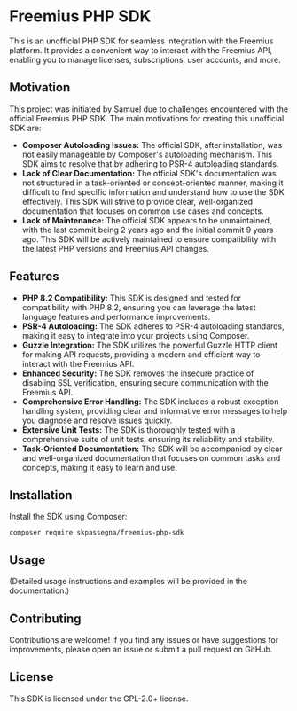 # Freemius PHP SDK

This is an unofficial PHP SDK for seamless integration with the Freemius platform. It provides a convenient way to interact with the Freemius API, enabling you to manage licenses, subscriptions, user accounts, and more.

## Motivation

This project was initiated by Samuel due to challenges encountered with the official Freemius PHP SDK. The main motivations for creating this unofficial SDK are:

- **Composer Autoloading Issues:** The official SDK, after installation, was not easily manageable by Composer's autoloading mechanism. This SDK aims to resolve that by adhering to PSR-4 autoloading standards.
- **Lack of Clear Documentation:** The official SDK's documentation was not structured in a task-oriented or concept-oriented manner, making it difficult to find specific information and understand how to use the SDK effectively. This SDK will strive to provide clear, well-organized documentation that focuses on common use cases and concepts.
- **Lack of Maintenance:** The official SDK appears to be unmaintained, with the last commit being 2 years ago and the initial commit 9 years ago. This SDK will be actively maintained to ensure compatibility with the latest PHP versions and Freemius API changes.

## Features

- **PHP 8.2 Compatibility:** This SDK is designed and tested for compatibility with PHP 8.2, ensuring you can leverage the latest language features and performance improvements.
- **PSR-4 Autoloading:** The SDK adheres to PSR-4 autoloading standards, making it easy to integrate into your projects using Composer.
- **Guzzle Integration:** The SDK utilizes the powerful Guzzle HTTP client for making API requests, providing a modern and efficient way to interact with the Freemius API.
- **Enhanced Security:** The SDK removes the insecure practice of disabling SSL verification, ensuring secure communication with the Freemius API.
- **Comprehensive Error Handling:** The SDK includes a robust exception handling system, providing clear and informative error messages to help you diagnose and resolve issues quickly.
- **Extensive Unit Tests:** The SDK is thoroughly tested with a comprehensive suite of unit tests, ensuring its reliability and stability.
- **Task-Oriented Documentation:** The SDK will be accompanied by clear and well-organized documentation that focuses on common tasks and concepts, making it easy to learn and use.

## Installation

Install the SDK using Composer:

```
composer require skpassegna/freemius-php-sdk
```

## Usage

(Detailed usage instructions and examples will be provided in the documentation.)

## Contributing

Contributions are welcome! If you find any issues or have suggestions for improvements, please open an issue or submit a pull request on GitHub.

## License

This SDK is licensed under the GPL-2.0+ license. 